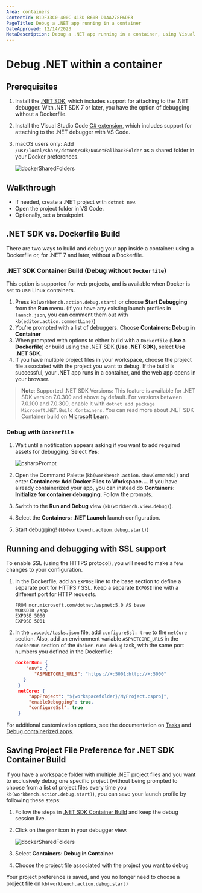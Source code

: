 ```yaml
---
Area: containers
ContentId: B1DF33C0-400C-413D-B60B-D1AA278F6DE3
PageTitle: Debug a .NET app running in a container
DateApproved: 12/14/2023
MetaDescription: Debug a .NET app running in a container, using Visual Studio Code.
---
```

# Debug .NET within a container

## Prerequisites

1. Install the [.NET SDK](https://www.microsoft.com/net/download), which includes support for attaching to the .NET debugger. With .NET SDK 7 or later, you have the option of debugging without a Dockerfile.

1. Install the Visual Studio Code [C# extension](https://marketplace.visualstudio.com/items?itemName=ms-dotnettools.csharp), which includes support for attaching to the .NET debugger with VS Code.

1. macOS users only: Add `/usr/local/share/dotnet/sdk/NuGetFallbackFolder` as a shared folder in your Docker preferences.

    ![dockerSharedFolders](images/debug/mac-folders.png)

## Walkthrough

- If needed, create a .NET project with `dotnet new`.
- Open the project folder in VS Code.
- Optionally, set a breakpoint.

## .NET SDK vs. Dockerfile Build

There are two ways to build and debug your app inside a container: using a Dockerfile or, for .NET 7 and later, without a Dockerfile.

### .NET SDK Container Build (Debug without `Dockerfile`)

This option is supported for web projects, and is available when Docker is set to use Linux containers.

1. Press `kb(workbench.action.debug.start)` or choose **Start Debugging** from the **Run** menu. (If you have any existing launch profiles in `launch.json`, you can comment them out with `kb(editor.action.commentLine)`)
1. You're prompted with a list of debuggers. Choose **Containers: Debug in Container**
1. When prompted with options to either build with a `Dockerfile` (**Use a Dockerfile**) or build using the .NET SDK (**Use .NET SDK**), select **Use .NET SDK**.
1. If you have multiple project files in your workspace, choose the project file associated with the project you want to debug. If the build is successful, your .NET app runs in a container, and the web app opens in your browser.

>**Note**: Supported .NET SDK Versions: This feature is available for .NET SDK version 7.0.300 and above by default. For versions between 7.0.100 and 7.0.300, enable it with `dotnet add package Microsoft.NET.Build.Containers`. You can read more about .NET SDK Container build on [Microsoft Learn](https://learn.microsoft.com/en-us/dotnet/core/docker/publish-as-container).


### Debug with `Dockerfile`

1. Wait until a notification appears asking if you want to add required assets for debugging. Select **Yes**:

   ![csharpPrompt](images/debug/csharp-prompt.png)

1. Open the Command Palette (`kb(workbench.action.showCommands)`) and enter **Containers: Add Docker Files to Workspace...**. If you have already containerized your app, you can instead do **Containers: Initialize for container debugging**. Follow the prompts.
1. Switch to the **Run and Debug** view (`kb(workbench.view.debug)`).
1. Select the **Containers: .NET Launch** launch configuration.
1. Start debugging! (`kb(workbench.action.debug.start)`)

## Running and debugging with SSL support

To enable SSL (using the HTTPS protocol), you will need to make a few changes to your configuration.

1. In the Dockerfile, add an `EXPOSE` line to the base section to define a separate port for HTTPS / SSL. Keep a separate `EXPOSE` line with a different port for HTTP requests.

   ```docker
   FROM mcr.microsoft.com/dotnet/aspnet:5.0 AS base
   WORKDIR /app
   EXPOSE 5000
   EXPOSE 5001
   ```

1. In the `.vscode/tasks.json` file, add `configureSsl: true` to the `netCore` section. Also, add an environment variable `ASPNETCORE_URLS` in the `dockerRun` section of the `docker-run: debug` task, with the same port numbers you defined in the Dockerfile:

   ```json
   dockerRun: {
       "env": {
          "ASPNETCORE_URLS": "https://+:5001;http://+:5000"
      }
    }
    netCore: {
        "appProject": "${workspacefolder}/MyProject.csproj",
        "enableDebugging": true,
        "configureSsl": true
    }
   ```

For additional customization options, see the documentation on [Tasks](/docs/containers/reference.md) and [Debug containerized apps](/docs/containers/debug-common.md).

## Saving Project File Preference for .NET SDK Container Build

If you have a workspace folder with multiple .NET project files and you want to exclusively debug one specific project (without being prompted to choose from a list of project files every time you `kb(workbench.action.debug.start)`), you can save your launch profile by following these steps:

1. Follow the steps in [.NET SDK Container Build](#net-sdk-container-build-debug-without-dockerfile) and keep the debug session live.
1. Click on the `gear` icon in your debugger view.

   ![dockerSharedFolders](images/debug/debugger-scaffolding.png)

1. Select **Containers: Debug in Container**
1. Choose the project file associated with the project you want to debug

Your project preference is saved, and you no longer need to choose a project file on `kb(workbench.action.debug.start)`
